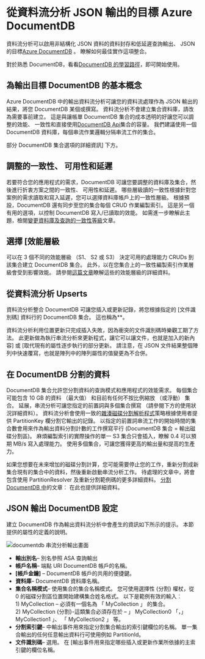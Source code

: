 <properties
    pageTitle="JSON 輸出資料流分析 |Microsoft Azure"
    description="瞭解如何串流分析可以針對 Azure DocumentDB JSON 輸出] 清單中的資料封存與非結構化 JSON 資料低延遲查詢。"
    keywords="JSON 輸出"
    documentationCenter=""
    services="stream-analytics,documentdb"
    authors="jeffstokes72"
    manager="jhubbard"
    editor="cgronlun"/>

<tags
    ms.service="stream-analytics"
    ms.devlang="na"
    ms.topic="article"
    ms.tgt_pltfrm="na"
    ms.workload="data-services"
    ms.date="09/26/2016"
    ms.author="jeffstok"/>

# <a name="target-azure-documentdb-for-json-output-from-stream-analytics"></a>從資料流分析 JSON 輸出的目標 Azure DocumentDB

資料流分析可以啟用非結構化 JSON 資料的資料封存和低延遲查詢輸出、 JSON 的目標[Azure DocumentDB](https://azure.microsoft.com/services/documentdb/) 。 瞭解如何最佳實作這項整合。

對於熟悉 DocumentDB，看看[DocumentDB 的學習路徑](https://azure.microsoft.com/documentation/learning-paths/documentdb/)，即可開始使用。

## <a name="basics-of-documentdb-as-an-output-target"></a>為輸出目標 DocumentDB 的基本概念
Azure DocumentDB 中的輸出資料流分析可讓您的資料流處理作為 JSON 輸出的結果，將您 DocumentDB 某個或撰寫。 資料流分析不會建立集合資料庫，請改為需要事前建立。 這是與讓帳單 DocumentDB 集合的成本透明的好讓您可以調整的效能、 一致性和直接使用[DocumentDB Api](https://msdn.microsoft.com/library/azure/dn781481.aspx)集合的容量。 我們建議使用一個 DocumentDB 資料庫，每個串流作業邏輯分隔串流工作的集合。

部分 DocumentDB 集合選項的詳細資訊] 下方。

## <a name="tune-consistency-availability-and-latency"></a>調整的一致性、 可用性和延遲

若要符合您的應用程式的需求，DocumentDB 可讓您要調整的資料庫及集合，然後進行折衷方案之間的一致性、 可用性和延遲。 哪些層級讀的一致性根據針對您案例的需求讀取和寫入延遲，您可以選擇資料庫帳戶上的一致性層級。 根據預設，DocumentDB 還有同步至您的集合每個 CRUD 作業編製索引。 這是另一個有用的選項，以控制 DocumentDB 寫入/已讀取的效能。 如需進一步瞭解此主題，檢閱[變更資料庫及查詢的一致性等級](../documentdb/documentdb-consistency-levels.md)文章。

## <a name="choose-a-performance-level"></a>選擇 [效能層級

可以在 3 個不同的效能層級 （S1、 S2 或 S3） 決定可用的處理能力 CRUDs 到該集合建立 DocumentDB 集合。 此外，以在您集合上的一致性編製索引作業層級會受到影響效能。 請參閱[這篇文章](../documentdb/documentdb-performance-levels.md)瞭解這些的效能層級的詳細資料。

## <a name="upserts-from-stream-analytics"></a>從資料流分析 Upserts

資料流分析整合 DocumentDB 可讓您插入或更新記錄，將您根據指定的 [文件識別碼] 資料行的 DocumentDB 集合。 這也稱為**。

資料流分析利用位置更新只完成插入失敗，因為衝突的文件識別碼時樂觀工期了方法。 此更新做為執行串流分析來更新程式，讓它可以讓文件，也就是加入的新內容] 或 [取代現有的屬性逐步執行的部分更新。 請注意，在 JSON 文件結果整個陣列中快速覆寫，也就是陣列中的陣列屬性的值變更為不合併。

## <a name="data-partitioning-in-documentdb"></a>在 DocumentDB 分割的資料

DocumentDB 集合允許您分割資料的查詢模式和應用程式的效能需求。 每個集合可能包含 10 GB 的資料 （最大值） 和目前有任何不按比例縮放 （或浮動） 集合。 延展，串流分析可讓您指定的前置詞與多個集合撰寫 （請參閱下方的使用狀況詳細資料）。 資料流分析會使用一致的[雜湊磁碟分割解析程式](https://msdn.microsoft.com/library/azure/microsoft.azure.documents.partitioning.hashpartitionresolver.aspx)策略根據使用者提供 PartitionKey 欄分割它輸出的記錄。 以指定的前置詞串流工作的開始時間的集合數會用來作為輸出資料分割計數的工作撰寫平行 (DocumentDB 集合 = 輸出磁碟分割區)。 麻煩編製索引的實際操作的單一 S3 集合只會插入，瞭解 0.4 可以預期 MB/s 寫入處理能力。 使用多個集合，可讓您獲得更高的輸出量和提高的生產力。

如果您想要在未來增加的磁碟分割計算，您可能需要停止您的工作，重新分割成新集合現有的集合中的資料，然後重新啟動串流分析工作。 待處理的文章中，將會包含使用 PartitionResolver 及重新分割範例碼的更多詳細資料。 [分割 DocumentDB 中](../articles/documentdb-partition-data.md#developing-a-partitioned-application)的文章︰ 在此也提供詳細資料。

## <a name="documentdb-settings-for-json-output"></a>JSON 輸出 DocumentDB 設定

建立 DocumentDB 作為輸出資料流分析中會產生的資訊如下所示的提示。 本節提供的屬性的定義的說明。

![documentdb 串流分析輸出畫面](media/stream-analytics-documentdb-output/stream-analytics-documentdb-output.png)  

-   **輸出別名**– 別名參照 ASA 查詢輸出  
-   **帳戶名稱**– 端點 URI DocumentDB 帳戶的名稱。  
-   **[帳戶金鑰]** – DocumentDB 帳戶的共用的便捷鍵。  
-   **資料庫**– DocumentDB 資料庫名稱。  
-   **集合名稱模式**– 使用集合的集合名稱模式。 您可使用選擇性 {分割} 權杖，從 0 的磁碟分割區位置開始建構集合姓名格式。 以下是範例有效的輸入︰  
   1\) MyCollection – 必須有一個名為 「 MyCollection 」 的集合。  
   2\) MyCollection {分割}-這類集合必須存在於 – 」 MyCollection0 「，」 MyCollection1 」、 「 MyCollection2 」 等。  
-   **分割索引鍵**– 中輸出事件用來指定分割集合輸出的索引鍵欄位的名稱。 單一集合輸出的任何任意輸出資料行可使用例如 PartitionId。  
-   **文件識別碼**– 選用。 在 [輸出事件用來指定哪些插入或更新作業所依據的主索引鍵的欄位名稱。  

